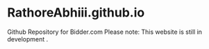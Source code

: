 # RathoreAbhiii.github.io
Github Repository for Bidder.com
Please note: This website is still in development
.
